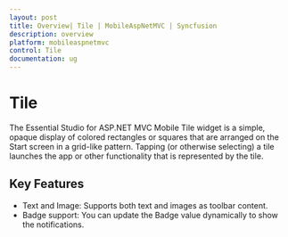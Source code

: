 ```yaml
---
layout: post
title: Overview| Tile | MobileAspNetMVC | Syncfusion
description: overview
platform: mobileaspnetmvc
control: Tile
documentation: ug
---
```


# Tile

The Essential Studio for ASP.NET MVC Mobile Tile widget is a simple, opaque display of colored rectangles or squares that are arranged on the Start screen in a grid-like pattern. Tapping (or otherwise selecting) a tile launches the app or other functionality that is represented by the tile.

## Key Features

* Text and Image: Supports both text and images as toolbar content.
* Badge support: You can update the Badge value dynamically to show the notifications.



